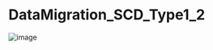 # DataMigration_SCD_Type1_2
![image](https://github.com/user-attachments/assets/ad07aeff-11bc-4cec-87e7-25131dacf421)
